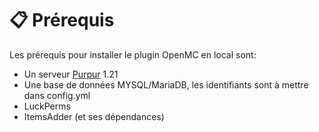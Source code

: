 # 📋 Prérequis

Les prérequis pour installer le plugin OpenMC en local sont:

* Un serveur [Purpur](https://purpurmc.org/) 1.21
* Une base de données MYSQL/MariaDB, les identifiants sont à mettre dans config.yml
* LuckPerms
* ItemsAdder (et ses dépendances)
